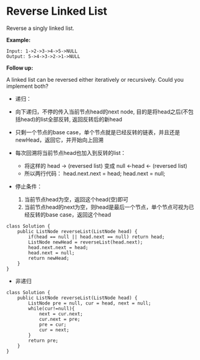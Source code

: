 # Reverse Linked List

Reverse a singly linked list.

**Example:**
```
Input: 1->2->3->4->5->NULL
Output: 5->4->3->2->1->NULL
```
**Follow up:**

A linked list can be reversed either iteratively or recursively. Could you implement both?


* 递归：
* 向下递归，不停的传入当前节点head的next node, 目的是将head之后(不包括head)的list全部反转, 返回反转后的新head
* 只剩一个节点的base case，单个节点就是已经反转的链表，并且还是newHead，返回它，并开始向上回溯
* 每次回溯将当前节点head也加入到反转的list：
  * 将这样的 head -> (reversed list) 变成 null <-head <- (reversed list)
  * 所以两行代码： head.next.next = head; head.next = null;

* 停止条件：
  1. 当前节点head为空，返回这个head(空)即可
  2. 当前节点head的next为空，则head是最后一个节点，单个节点可视为已经反转的base case，返回这个head
  
```
class Solution {
    public ListNode reverseList(ListNode head) {
        if(head == null || head.next == null) return head;
        ListNode newHead = reverseList(head.next);
        head.next.next = head;
        head.next = null;
        return newHead;
    }
}
```


* 非递归

```
class Solution {
    public ListNode reverseList(ListNode head) {
        ListNode pre = null, cur = head, next = null;
        while(cur!=null){
            next = cur.next;
            cur.next = pre;
            pre = cur;
            cur = next;
        }
        return pre;
    }
}
```
